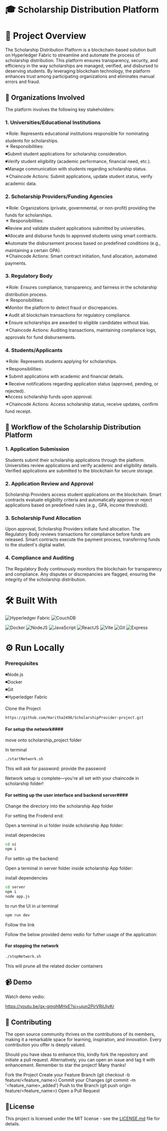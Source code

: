 # 🎓 Scholarship Distribution Platform

# 📜 Project Overview

The Scholarship Distribution Platform is a blockchain-based solution built on Hyperledger Fabric to streamline and automate the process of scholarship distribution. 
This platform ensures transparency, security, and efficiency in the way scholarships are managed, 
verified, and disbursed to deserving students. By leveraging blockchain technology, the platform enhances trust among participating organizations and eliminates 
manual errors and fraud.


## 🏢 Organizations Involved ##

The platform involves the following key stakeholders:
### 1. Universities/Educational Institutions ###

 :eight_pointed_black_star:Role: Represents educational institutions responsible for nominating students for scholarships.</br>
   :eight_pointed_black_star: Responsibilities:</br>
        :black_medium_small_square:Submit student applications for scholarship consideration.</br>
        :black_medium_small_square:Verify student eligibility (academic performance, financial need, etc.).</br>
        :black_medium_small_square:Manage communication with students regarding scholarship status.</br>
    :eight_pointed_black_star:Chaincode Actions: Submit applications, update student status, verify academic data.</br>


   
### 2. Scholarship Providers/Funding Agencies ###

:eight_pointed_black_star:Role: Organizations (private, governmental, or non-profit) providing the funds for scholarships.</br>
   :eight_pointed_black_star: Responsibilities:</br>
        :black_medium_small_square:Review and validate student applications submitted by universities.</br>
        :black_medium_small_square:Allocate and disburse funds to approved students using smart contracts.</br>
        :black_medium_small_square:Automate the disbursement process based on predefined conditions (e.g., maintaining a certain GPA).</br>
    :eight_pointed_black_star:Chaincode Actions: Smart contract initiation, fund allocation, automated payments.</br>

### 3. Regulatory Body ###

:eight_pointed_black_star:Role: Ensures compliance, transparency, and fairness in the scholarship distribution process.</br>
   :eight_pointed_black_star: Responsibilities:</br>
        :black_medium_small_square:Monitor the platform to detect fraud or discrepancies.</br>
       :black_medium_small_square: Audit all blockchain transactions for regulatory compliance.</br>
       :black_medium_small_square: Ensure scholarships are awarded to eligible candidates without bias.</br>
    :eight_pointed_black_star:Chaincode Actions: Auditing transactions, maintaining compliance logs, approvals for fund disbursements.</br>

### 4. Students/Applicants ###
:eight_pointed_black_star:Role: Represents students applying for scholarships.</br>
    :eight_pointed_black_star:Responsibilities:</br>
       :black_medium_small_square: Submit applications with academic and financial details.</br>
       :black_medium_small_square: Receive notifications regarding application status (approved, pending, or rejected).</br>
        :black_medium_small_square:Access scholarship funds upon approval.</br>
    :eight_pointed_black_star:Chaincode Actions: Access scholarship status, receive updates, confirm fund receipt.</br>




## 🔄 Workflow of the Scholarship Distribution Platform ##
### 1. Application Submission ###
Students submit their scholarship applications through the platform.
    Universities review applications and verify academic and eligibility details.
    Verified applications are submitted to the blockchain for secure storage.

### 2. Application Review and Approval ###
Scholarship Providers access student applications on the blockchain.
    Smart contracts evaluate eligibility criteria and automatically approve or reject applications based on predefined rules (e.g., GPA, income threshold).

### 3. Scholarship Fund Allocation ###

 Upon approval, Scholarship Providers initiate fund allocation.
    The Regulatory Body reviews transactions for compliance before funds are released.
    Smart contracts execute the payment process, transferring funds to the student's digital wallet.

### 4. Compliance and Auditing ###
The Regulatory Body continuously monitors the blockchain for transparency and compliance.
    Any disputes or discrepancies are flagged, ensuring the integrity of the scholarship distribution.


# 🛠 **Built With**


![Hyperledger Fabric](https://img.icons8.com/fluency/48/000000/hyperledger.png)
![CouchDB](https://img.icons8.com/fluency/48/000000/couchdb.png)

![Docker](https://img.icons8.com/fluency/48/000000/docker.png)
![NodeJS](https://img.icons8.com/color/48/000000/nodejs.png) 
![JavaScript](https://img.icons8.com/color/48/000000/javascript.png) 
![ReactJS](https://img.icons8.com/color/48/000000/react-native.png) 
![Vite](https://img.icons8.com/fluency/48/000000/vite.png) 
![Git](https://img.icons8.com/color/48/000000/git.png)
![Express](https://img.icons8.com/fluency/48/000000/express-js.png)

# ⚙️ Run Locally #


### Prerequisites ###
:black_medium_small_square:Node.js<br/>
:black_medium_small_square:Docker <br/>
:black_medium_small_square:Git <br/>
:black_medium_small_square:Hyperledger Fabric <br/>

Clone the Project 

```bash
https://github.com/Haritha2498/ScholarshipProvider-project.git
```
#### For setup the network####

move onto scholarship_project folder

In terminal

```bash
./startNetwork.sh
```

This will ask for password: provide the password 

Network setup is complete—you're all set with  your chaincode in scholarship folder!

#### For setting up the user interface and backend server####

Change the  directory into the scholarship App folder

For setting the Frodend end:

Open a terminal in ui folder inside scholarship App folder:

install dependecies

```bash
cd ui
npm i
```
For settin up the backend:

Open a terminal in server folder inside scholarship App folder:

install dependencies

```bash
cd server
npm i
node app.js
```


to run the UI in ui terminal

```bash
npm run dev
```
Follow the link 

Follow the below provided demo vedio for futher usage of the application:


 #### For stopping the network ####   

 ```bash
./stopNetwork.sh
```
This will prune all the related docker containers 


## :video_camera: Demo ##
Watch demo vedio:<br>


https://youtu.be/gx-gmohMHxE?si=ujun2PirVRjUIyKr


## :ribbon: Contributing ##
The open source community thrives on the contributions of its members, making it a remarkable space for learning, inspiration, and innovation. Every contribution you offer is deeply valued.

Should you have ideas to enhance this, kindly fork the repository and initiate a pull request. Alternatively, you can open an issue and tag it with enhancement. Remember to star the project! Many thanks!

Fork the Project
Create your Feature Branch (git checkout -b feature/<feature_name>)
Commit your Changes (git commit -m '<feature_name>_added')
Push to the Branch (git push origin feature/<feature_name>)
Open a Pull Request
## :page_with_curl:License ##
This project is licensed under the MIT license - see the [LICENSE.md](https://github.com/Haritha2498/ScholarshipProvider-project/blob/main/LICENSE) file for details.




























